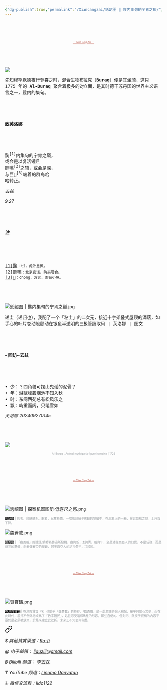 ```yaml
---
{"dg-publish":true,"permalink":"/Xiancangzai/毤龆图 ‖ 䖙内集句的宁肯之巅/","tags":["芙洛娜","李去兹","毤龆图"],"created":"2024-10-17T08:18:40.041+08:00"}
---
```



<pre>



</pre>

<pre style="text-align:center;font-family:'Antro Vectra';"><a href="https://www.xiancangzai.com/" style="font-size:0.6em; color:#B54434;">--- Xian Cang Zai ---</a></pre>

<pre>



</pre>

![](https://www.anne-marie.eu/wp-content/uploads/2020/01/Al-Buraq-Hyderabad-1770-75-wikipedia-1200x859.jpg)

<samp>先知穆罕默德夜行登霄之时，混合生物布拉克（**Buraq**）便是其坐骑，这只 1775 年的 **Al-Buraq** 聚合着极多的对立面，是其时德干苏丹国的世界主义语言之一，䖙内的集句。</samp>

<pre>



</pre>

#### 致芙洛娜

<pre>



</pre>

<pre>
䖙<sup>[1]</sup>内集句的宁肯之巅，
或会是以复活镜且
赊嘴<sup>[2]</sup>之辅，或会是深，
与巨𥅻<sup>[3]</sup>端着的群岛哈
哈转正。
</pre>

<cite>去兹</cite>

<cite>9.27</cite>

<pre>



</pre>

##### 注

<pre>



</pre>

<pre>
<ins>[1]䖙</ins><small>：tī，虎卧息微。</small>
<ins>[2]赊嘴</ins><small>：北京官话，购买零食。</small>
<ins>[3]𥅻</ins><small>：chòng，方言，困极小睡。</small>
</pre>

<pre>



</pre>

![毤龆图 ‖ 䖙内集句的宁肯之巅.jpg](/img/user/%E9%99%84%E4%BB%B6/%E9%99%84%E4%BB%B62024/%E6%AF%A4%E9%BE%86%E5%9B%BE%20%E2%80%96%20%E4%96%99%E5%86%85%E9%9B%86%E5%8F%A5%E7%9A%84%E5%AE%81%E8%82%AF%E4%B9%8B%E5%B7%85.jpg)

<samp>递圭（递归也），我配了一个「粘土」的二次元，接近十字架叠式屋顶的滴落，如手心的叶片卷动般颤动在银鱼半透明的三极管讀取码 | 芙洛娜 | 图文</samp>

<pre>



</pre>

#### • 回访~去兹

<pre>



</pre>

<pre>
• 少：？四角兽可掬山鬼谣的泥骨？
• 年：游赋峰碧烟池不知入秋
• 时：东阁西苑总有松风乐之
• 飘：屿重而阔，只毣雪如
</pre>

<cite>芙洛娜 202409270145</cite>

<pre>



</pre>

![](https://64.media.tumblr.com/7fce133a3c8323cd5c6db28673cb65aa/tumblr_mpp05b6PR31ss2kwbo1_500.jpg)

<p style="text-align:center;color:#999ea2;font-size:0.6em;">Al-Buraq：Animal mythique à figure humaine | 1725</p>

<pre>



</pre>

<pre style="text-align:center;font-family:'Antro Vectra';"><a href="https://www.xiancangzai.com/" style="font-size:0.6em; color:#B54434;">--- Xian Cang Zai ---</a></pre>

<pre>



</pre>

![毤龆图 ‖ 探案机器图册·低喜尺之惑.png](/img/user/%E9%99%84%E4%BB%B6/%E9%99%84%E4%BB%B62024/%E6%AF%A4%E9%BE%86%E5%9B%BE%20%E2%80%96%20%E6%8E%A2%E6%A1%88%E6%9C%BA%E5%99%A8%E5%9B%BE%E5%86%8C%C2%B7%E4%BD%8E%E5%96%9C%E5%B0%BA%E4%B9%8B%E6%83%91.png)

<p style="font-size:0.7em; color:#999ea2"><ins style="font-size:1em;background: black;color:white">毤龆图</ins> | 毤者，鳥獸脱毛。齠者，兒童换齒。一切相鬆解于佛齠的地層中，在那眾止的一顆，在這乾枯之點，上升與下降。</p>

![鱻蒼載.png](/img/user/%E9%99%84%E4%BB%B6/%E9%99%84%E4%BB%B62024/%E9%B1%BB%E8%92%BC%E8%BC%89.png)

<p style="font-size:0.7em; color:#999ea2"><ins style="font-size:1em;background: black;color:white">鱻蒼載</ins> | 「鱻蒼載」的隱語/鴘轉為魯迅所發機，鱻與新，蒼與青，載與年，全是潘諾西亞人的幻覺，不是任務，而是悬亙的準備，向著彌賽亞的腳踵、阿美西亞人的語言僭主、共和囻。</p>

<pre>



</pre>

<pre style="text-align:center;font-family:'Antro Vectra';"><a href="https://www.xiancangzai.com/" style="font-size:0.6em; color:#B54434;">--- Xian Cang Zai ---</a></pre>

<pre>



</pre>

![贊賞碼.png](/img/user/%E9%99%84%E4%BB%B6/%E9%99%84%E4%BB%B62024/%E8%B4%8A%E8%B3%9E%E7%A2%BC.png)

<p style="font-size:0.7em; color:#999ea2"><ins style="font-size:1em;background: black;color:white">眷注與贊賞</ins> | 眷注與贊賞（¥）也關乎「鱻蒼載」的持存，「鱻蒼載」是一處游離的個人網站，幾乎只關心文學，而在此時代，卻并不例外地成爲了「數字難民」，姑且忍受這樣驕稚的形容。那些自便的、但封閉、敞視于威柄的内容平臺於是必須被放棄，於是來建立此迂折，未來正不知去向何處。</p>


<div class="transclusion internal-embed is-loaded"><a class="markdown-embed-link" href="/xiancangzai/link-tree/" aria-label="Open link"><svg xmlns="http://www.w3.org/2000/svg" width="24" height="24" viewBox="0 0 24 24" fill="none" stroke="currentColor" stroke-width="2" stroke-linecap="round" stroke-linejoin="round" class="svg-icon lucide-link"><path d="M10 13a5 5 0 0 0 7.54.54l3-3a5 5 0 0 0-7.07-7.07l-1.72 1.71"></path><path d="M14 11a5 5 0 0 0-7.54-.54l-3 3a5 5 0 0 0 7.07 7.07l1.71-1.71"></path></svg></a><div class="markdown-embed">





<cite>$ 其他贊賞渠道：[Ko-fi](https://ko-fi.com/xiancangzai)</cite>

<cite>@ 电子邮箱： liquziii@gmail.com </cite>

<cite>฿ Bilibili 频道： [李去兹](https://space.bilibili.com/1676863200)</cite>

<cite>₸ YouTube 频道：[Linomo Danvatan](http://www.youtube.com/@LinomoDanvatan) </cite>

<cite>⁜ 微信交流群：lido1122</cite>


</div></div>

